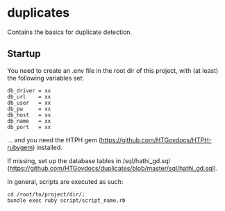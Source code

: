 duplicates
==========

Contains the basics for duplicate detection.

Startup
-------

You need to create an .env file in the root dir of this project, with (at least) the following variables set:

    db_driver = xx
    db_url    = xx
    db_user   = xx
    db_pw     = xx
    db_host   = xx
    db_name   = xx
    db_port   = xx
    
... and you need the HTPH gem (https://github.com/HTGovdocs/HTPH-rubygem) installed.

If missing, set up the database tables in /sql/hathi_gd.sql (https://github.com/HTGovdocs/duplicates/blob/master/sql/hathi_gd.sql).

In general, scripts are executed as such:

    cd /root/to/project/dir/;
    bundle exec ruby script/script_name.rb
